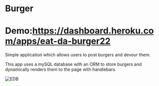 # Burger
# Demo:https://dashboard.heroku.com/apps/eat-da-burger22
Simple application which allows users to post burgers and devour them. 

This app uses a mySQL database with an ORM to store burgers and dynamically renders them to the page with handlebars.


![EDB](https://user-images.githubusercontent.com/50982277/67138978-8d3c3b00-f1ff-11e9-9a3a-4415e9dca2e6.png)
